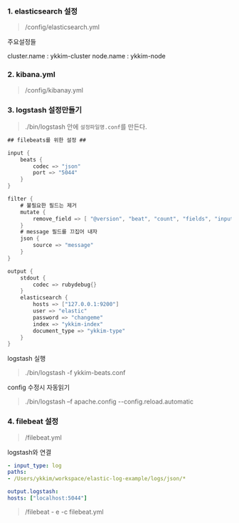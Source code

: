 ### 1. elasticsearch 설정

> /config/elasticsearch.yml

주요설정들

cluster.name : ykkim-cluster
node.name :  ykkim-node

### 2. kibana.yml 

> /config/kibanay.yml 



### 3. logstash 설정만들기 

> ./bin/logstash 안에 `설정파일명.conf`를 만든다.

```groovy
## filebeats를 위한 설정 ##

input {
	beats {
		codec => "json"
		port => "5044"
	}
}

filter {
    # 불필요한 필드는 제거
	mutate {
		remove_field => [ "@version", "beat", "count", "fields", "input_type","offset","source","type","host","tags","thread_name","level_value"]
	}
    # message 필드를 끄집어 내자
	json {
		source => "message"
	}
}

output {
	stdout {
		codec => rubydebug{}
	}
	elasticsearch {
		hosts => ["127.0.0.1:9200"]
		user => "elastic"
		password => "changeme"
		index => "ykkim-index"
		document_type => "ykkim-type"
	}
}
```

logstash 실행 

> ./bin/logstash -f ykkim-beats.conf

config 수정시 자동읽기

> ./bin/logstash –f apache.config --config.reload.automatic 



### 4. filebeat 설정

> /filebeat.yml

logstash와 연결

```yaml
- input_type: log
paths:
- /Users/ykkim/workspace/elastic-log-example/logs/json/*

output.logstash:
hosts: ["localhost:5044"]
```

> /filebeat - e -c filebeat.yml

